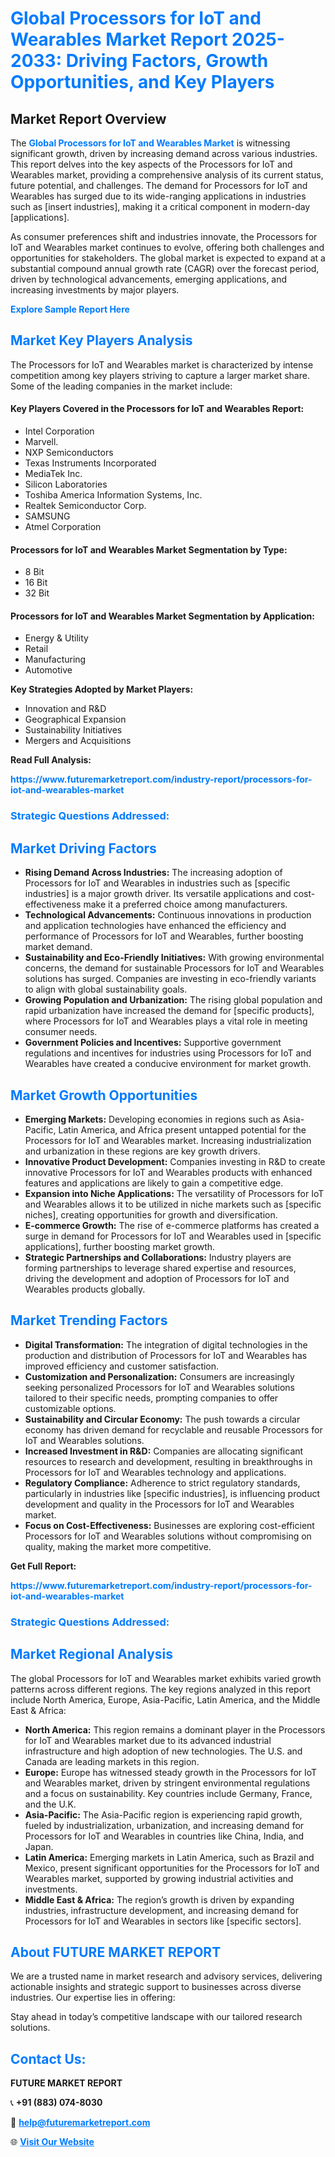 <h1 style="color: #007BFF;">Global Processors for IoT and Wearables Market Report 2025-2033: Driving Factors, Growth Opportunities, and Key Players</h1>

<section id="overview">
<h2>Market Report Overview</h2>
<p>The <a href="https://www.futuremarketreport.com/industry-report/processors-for-iot-and-wearables-market" style="color: #007BFF; text-decoration: none;"><strong>Global Processors for IoT and Wearables Market</strong></a> is witnessing significant growth, driven by increasing demand across various industries. This report delves into the key aspects of the Processors for IoT and Wearables market, providing a comprehensive analysis of its current status, future potential, and challenges. The demand for Processors for IoT and Wearables has surged due to its wide-ranging applications in industries such as [insert industries], making it a critical component in modern-day [applications].</p>
<p>As consumer preferences shift and industries innovate, the Processors for IoT and Wearables market continues to evolve, offering both challenges and opportunities for stakeholders. The global market is expected to expand at a substantial compound annual growth rate (CAGR) over the forecast period, driven by technological advancements, emerging applications, and increasing investments by major players.</p>
</section>

<section id="overview">
<p><a href="https://www.futuremarketreport.com/request-sample/reportId=35449" style="color: #007BFF; text-decoration: none;"><strong>Explore Sample Report Here</strong></a></p>
</section>

<section id="key-players">
<h2 style="color: #007BFF;">Market Key Players Analysis</h2>
<p>The Processors for IoT and Wearables market is characterized by intense competition among key players striving to capture a larger market share. Some of the leading companies in the market include:</p>
<h4>Key Players Covered in the Processors for IoT and Wearables Report:</h4>
<ul><li>Intel Corporation</li><li>Marvell.</li><li>NXP Semiconductors</li><li>Texas Instruments Incorporated</li><li>MediaTek Inc.</li><li>Silicon Laboratories</li><li>Toshiba America Information Systems, Inc.</li><li>Realtek Semiconductor Corp.</li><li>SAMSUNG</li><li>Atmel Corporation</li></ul>
<h4>Processors for IoT and Wearables Market Segmentation by Type:</h4>
<ul><li>8 Bit</li><li>16 Bit</li><li>32 Bit</li></ul>

<h4>Processors for IoT and Wearables Market Segmentation by Application:</h4>
<ul><li>Energy &amp; Utility</li><li>Retail</li><li>Manufacturing</li><li>Automotive</li></ul>
<p><strong>Key Strategies Adopted by Market Players:</strong></p>
<ul>
<li>Innovation and R&D</li>
<li>Geographical Expansion</li>
<li>Sustainability Initiatives</li>
<li>Mergers and Acquisitions</li>
</ul>
</section>

<section>
<p><strong>Read Full Analysis: </strong></p><a href="https://www.futuremarketreport.com/industry-report/processors-for-iot-and-wearables-market" style="color: #007BFF; text-decoration: none;"><strong>https://www.futuremarketreport.com/industry-report/processors-for-iot-and-wearables-market</strong></a>
<h3 style="color: #007BFF;">Strategic Questions Addressed:</h3>
</section>

<section id="driving-factors">
<h2 style="color: #007BFF;">Market Driving Factors</h2>
<ul>
<li><strong>Rising Demand Across Industries:</strong> The increasing adoption of Processors for IoT and Wearables in industries such as [specific industries] is a major growth driver. Its versatile applications and cost-effectiveness make it a preferred choice among manufacturers.</li>
<li><strong>Technological Advancements:</strong> Continuous innovations in production and application technologies have enhanced the efficiency and performance of Processors for IoT and Wearables, further boosting market demand.</li>
<li><strong>Sustainability and Eco-Friendly Initiatives:</strong> With growing environmental concerns, the demand for sustainable Processors for IoT and Wearables solutions has surged. Companies are investing in eco-friendly variants to align with global sustainability goals.</li>
<li><strong>Growing Population and Urbanization:</strong> The rising global population and rapid urbanization have increased the demand for [specific products], where Processors for IoT and Wearables plays a vital role in meeting consumer needs.</li>
<li><strong>Government Policies and Incentives:</strong> Supportive government regulations and incentives for industries using Processors for IoT and Wearables have created a conducive environment for market growth.</li>
</ul>
</section>

<section id="growth-opportunities">
<h2 style="color: #007BFF;">Market Growth Opportunities</h2>
<ul>
<li><strong>Emerging Markets:</strong> Developing economies in regions such as Asia-Pacific, Latin America, and Africa present untapped potential for the Processors for IoT and Wearables market. Increasing industrialization and urbanization in these regions are key growth drivers.</li>
<li><strong>Innovative Product Development:</strong> Companies investing in R&D to create innovative Processors for IoT and Wearables products with enhanced features and applications are likely to gain a competitive edge.</li>
<li><strong>Expansion into Niche Applications:</strong> The versatility of Processors for IoT and Wearables allows it to be utilized in niche markets such as [specific niches], creating opportunities for growth and diversification.</li>
<li><strong>E-commerce Growth:</strong> The rise of e-commerce platforms has created a surge in demand for Processors for IoT and Wearables used in [specific applications], further boosting market growth.</li>
<li><strong>Strategic Partnerships and Collaborations:</strong> Industry players are forming partnerships to leverage shared expertise and resources, driving the development and adoption of Processors for IoT and Wearables products globally.</li>
</ul>
</section>

<section id="trending-factors">
<h2 style="color: #007BFF;">Market Trending Factors</h2>
<ul>
<li><strong>Digital Transformation:</strong> The integration of digital technologies in the production and distribution of Processors for IoT and Wearables has improved efficiency and customer satisfaction.</li>
<li><strong>Customization and Personalization:</strong> Consumers are increasingly seeking personalized Processors for IoT and Wearables solutions tailored to their specific needs, prompting companies to offer customizable options.</li>
<li><strong>Sustainability and Circular Economy:</strong> The push towards a circular economy has driven demand for recyclable and reusable Processors for IoT and Wearables solutions.</li>
<li><strong>Increased Investment in R&D:</strong> Companies are allocating significant resources to research and development, resulting in breakthroughs in Processors for IoT and Wearables technology and applications.</li>
<li><strong>Regulatory Compliance:</strong> Adherence to strict regulatory standards, particularly in industries like [specific industries], is influencing product development and quality in the Processors for IoT and Wearables market.</li>
<li><strong>Focus on Cost-Effectiveness:</strong> Businesses are exploring cost-efficient Processors for IoT and Wearables solutions without compromising on quality, making the market more competitive.</li>
</ul>
</section>

<section>
<p><strong>Get Full Report: </strong></p><a href="https://www.futuremarketreport.com/industry-report/processors-for-iot-and-wearables-market" style="color: #007BFF; text-decoration: none;"><strong>https://www.futuremarketreport.com/industry-report/processors-for-iot-and-wearables-market</strong></a>
<h3 style="color: #007BFF;">Strategic Questions Addressed:</h3>
</section>


<section id="regional-analysis">
<h2 style="color: #007BFF;">Market Regional Analysis</h2>
<p>The global Processors for IoT and Wearables market exhibits varied growth patterns across different regions. The key regions analyzed in this report include North America, Europe, Asia-Pacific, Latin America, and the Middle East & Africa:</p>
<ul>
<li><strong>North America:</strong> This region remains a dominant player in the Processors for IoT and Wearables market due to its advanced industrial infrastructure and high adoption of new technologies. The U.S. and Canada are leading markets in this region.</li>
<li><strong>Europe:</strong> Europe has witnessed steady growth in the Processors for IoT and Wearables market, driven by stringent environmental regulations and a focus on sustainability. Key countries include Germany, France, and the U.K.</li>
<li><strong>Asia-Pacific:</strong> The Asia-Pacific region is experiencing rapid growth, fueled by industrialization, urbanization, and increasing demand for Processors for IoT and Wearables in countries like China, India, and Japan.</li>
<li><strong>Latin America:</strong> Emerging markets in Latin America, such as Brazil and Mexico, present significant opportunities for the Processors for IoT and Wearables market, supported by growing industrial activities and investments.</li>
<li><strong>Middle East & Africa:</strong> The region’s growth is driven by expanding industries, infrastructure development, and increasing demand for Processors for IoT and Wearables in sectors like [specific sectors].</li>
</ul>
</section>

<footer>
<h2 style="color: #007BFF;">About FUTURE MARKET REPORT</h2>
<p>We are a trusted name in market research and advisory services, delivering actionable insights and strategic support to businesses across diverse industries. Our expertise lies in offering:</p>

<p>Stay ahead in today’s competitive landscape with our tailored research solutions.</p>

<h2 style="color: #007BFF;">Contact Us:</h2>
<p><strong>FUTURE MARKET REPORT</strong></p>
<p>📞 <strong>+91 (883) 074-8030</strong></p>
<p>📧 <strong><a href="mailto:help@futuremarketreport.com" style="color: #007BFF;">help@futuremarketreport.com</a></strong></p>
<p>🌐 <strong><a href="https://www.futuremarketreport.com/" style="color: #007BFF;">Visit Our Website</a></strong></p>
</footer>